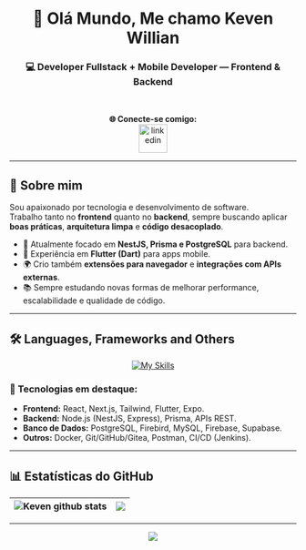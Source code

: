 <h1 align="center">👋 Olá Mundo, Me chamo Keven Willian</h1>     

<h3 align="center">💻 Developer Fullstack + Mobile Developer — Frontend & Backend</h3>  

<br>

<div align="center">
  
**🌐 Conecte-se comigo:**  
<a href="https://www.linkedin.com/in/keven-willian-42a078234/" target="_blank">
  <img src="https://cdn-icons-png.flaticon.com/512/3536/3536505.png" alt="linkedin" width="50"/>
</a>

</div>

---

## 🚀 Sobre mim  
Sou apaixonado por tecnologia e desenvolvimento de software.  
Trabalho tanto no **frontend** quanto no **backend**, sempre buscando aplicar **boas práticas**, **arquitetura limpa** e **código desacoplado**.  

- 🔭 Atualmente focado em **NestJS, Prisma e PostgreSQL** para backend.  
- 📱 Experiência em **Flutter (Dart)** para apps mobile.  
- 🌍 Crio também **extensões para navegador** e **integrações com APIs externas**.  
- 📚 Sempre estudando novas formas de melhorar performance, escalabilidade e qualidade de código.  

---

## 🛠️ Languages, Frameworks and Others  

<div align="center">
  
[![My Skills](https://skillicons.dev/icons?i=js,ts,react,nextjs,nodejs,nestjs,express,flutter,dart,tailwind,postgres,mysql,firebase,docker,git,github,postman,vite,html,css,vscode,androidstudio)](https://skillicons.dev)

</div>  

### 🌟 Tecnologias em destaque:
- **Frontend:** React, Next.js, Tailwind, Flutter, Expo.  
- **Backend:** Node.js (NestJS, Express), Prisma, APIs REST.  
- **Banco de Dados:** PostgreSQL, Firebird, MySQL, Firebase, Supabase.  
- **Outros:** Docker, Git/GitHub/Gitea, Postman, CI/CD (Jenkins).  

---

## 📊 Estatísticas do GitHub  

<div align="center">

| <img src="https://github-readme-stats.vercel.app/api?username=kevenWillianDev&show_icons=true&theme=tokyonight&include_all_commits=true&count_private=true&hide_border=true" alt="Keven github stats"/> | <img src="https://github-readme-stats.vercel.app/api/top-langs/?username=kevenWillianDev&layout=compact&theme=tokyonight&hide_border=true" /> |
| ------------- | ------------- |

</div>

---

<p align="center"><img src="https://komarev.com/ghpvc/?username=keven157751&color=blue"></p>
